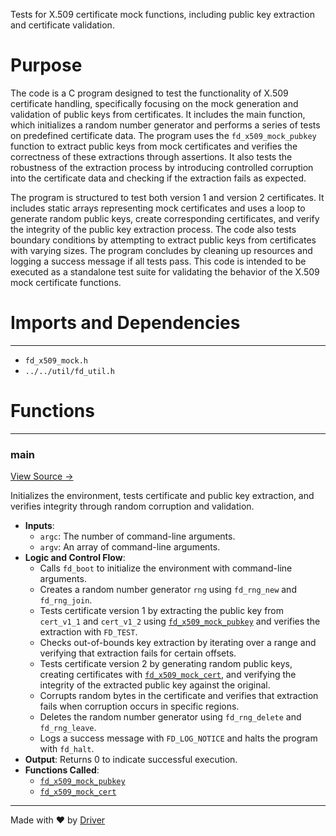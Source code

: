 <!--------------------------------------------------------------------------------->
<!-- IMPORTANT: This file is auto-generated by Driver (https://driver.ai). -------->
<!-- Manual edits may be overwritten on future commits. --------------------------->
<!--------------------------------------------------------------------------------->

Tests for X.509 certificate mock functions, including public key extraction and certificate validation.

# Purpose
The code is a C program designed to test the functionality of X.509 certificate handling, specifically focusing on the mock generation and validation of public keys from certificates. It includes the main function, which initializes a random number generator and performs a series of tests on predefined certificate data. The program uses the `fd_x509_mock_pubkey` function to extract public keys from mock certificates and verifies the correctness of these extractions through assertions. It also tests the robustness of the extraction process by introducing controlled corruption into the certificate data and checking if the extraction fails as expected.

The program is structured to test both version 1 and version 2 certificates. It includes static arrays representing mock certificates and uses a loop to generate random public keys, create corresponding certificates, and verify the integrity of the public key extraction process. The code also tests boundary conditions by attempting to extract public keys from certificates with varying sizes. The program concludes by cleaning up resources and logging a success message if all tests pass. This code is intended to be executed as a standalone test suite for validating the behavior of the X.509 mock certificate functions.
# Imports and Dependencies

---
- `fd_x509_mock.h`
- `../../util/fd_util.h`


# Functions

---
### main<!-- {{#callable:main}} -->
[View Source →](<../../../../../src/ballet/x509/test_x509.c#L4>)

Initializes the environment, tests certificate and public key extraction, and verifies integrity through random corruption and validation.
- **Inputs**:
    - `argc`: The number of command-line arguments.
    - `argv`: An array of command-line arguments.
- **Logic and Control Flow**:
    - Calls `fd_boot` to initialize the environment with command-line arguments.
    - Creates a random number generator `rng` using `fd_rng_new` and `fd_rng_join`.
    - Tests certificate version 1 by extracting the public key from `cert_v1_1` and `cert_v1_2` using [`fd_x509_mock_pubkey`](<fd_x509_mock.c.md#fd_x509_mock_pubkey>) and verifies the extraction with `FD_TEST`.
    - Checks out-of-bounds key extraction by iterating over a range and verifying that extraction fails for certain offsets.
    - Tests certificate version 2 by generating random public keys, creating certificates with [`fd_x509_mock_cert`](<fd_x509_mock.c.md#fd_x509_mock_cert>), and verifying the integrity of the extracted public key against the original.
    - Corrupts random bytes in the certificate and verifies that extraction fails when corruption occurs in specific regions.
    - Deletes the random number generator using `fd_rng_delete` and `fd_rng_leave`.
    - Logs a success message with `FD_LOG_NOTICE` and halts the program with `fd_halt`.
- **Output**: Returns 0 to indicate successful execution.
- **Functions Called**:
    - [`fd_x509_mock_pubkey`](<fd_x509_mock.c.md#fd_x509_mock_pubkey>)
    - [`fd_x509_mock_cert`](<fd_x509_mock.c.md#fd_x509_mock_cert>)



---
Made with ❤️ by [Driver](https://www.driver.ai/)